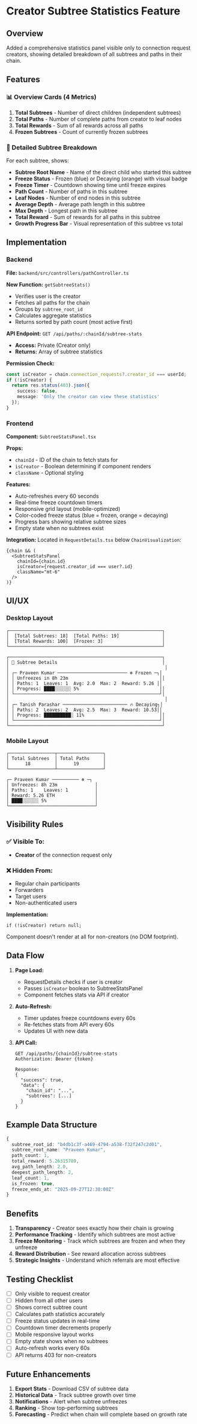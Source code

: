 # Creator Subtree Statistics Feature

## Overview

Added a comprehensive statistics panel visible only to connection request creators, showing detailed breakdown of all subtrees and paths in their chain.

## Features

### 📊 Overview Cards (4 Metrics)
1. **Total Subtrees** - Number of direct children (independent subtrees)
2. **Total Paths** - Number of complete paths from creator to leaf nodes
3. **Total Rewards** - Sum of all rewards across all paths
4. **Frozen Subtrees** - Count of currently frozen subtrees

### 🌳 Detailed Subtree Breakdown

For each subtree, shows:
- **Subtree Root Name** - Name of the direct child who started this subtree
- **Freeze Status** - Frozen (blue) or Decaying (orange) with visual badge
- **Freeze Timer** - Countdown showing time until freeze expires
- **Path Count** - Number of paths in this subtree
- **Leaf Nodes** - Number of end nodes in this subtree
- **Average Depth** - Average path length in this subtree
- **Max Depth** - Longest path in this subtree
- **Total Reward** - Sum of rewards for all paths in this subtree
- **Growth Progress Bar** - Visual representation of this subtree vs total

## Implementation

### Backend

**File:** `backend/src/controllers/pathController.ts`

**New Function:** `getSubtreeStats()`
- Verifies user is the creator
- Fetches all paths for the chain
- Groups by `subtree_root_id`
- Calculates aggregate statistics
- Returns sorted by path count (most active first)

**API Endpoint:** `GET /api/paths/:chainId/subtree-stats`
- **Access:** Private (Creator only)
- **Returns:** Array of subtree statistics

**Permission Check:**
```typescript
const isCreator = chain.connection_requests?.creator_id === userId;
if (!isCreator) {
  return res.status(403).json({
    success: false,
    message: 'Only the creator can view these statistics'
  });
}
```

### Frontend

**Component:** `SubtreeStatsPanel.tsx`

**Props:**
- `chainId` - ID of the chain to fetch stats for
- `isCreator` - Boolean determining if component renders
- `className` - Optional styling

**Features:**
- Auto-refreshes every 60 seconds
- Real-time freeze countdown timers
- Responsive grid layout (mobile-optimized)
- Color-coded freeze status (blue = frozen, orange = decaying)
- Progress bars showing relative subtree sizes
- Empty state when no subtrees exist

**Integration:**
Located in `RequestDetails.tsx` below `ChainVisualization`:
```tsx
{chain && (
  <SubtreeStatsPanel
    chainId={chain.id}
    isCreator={request.creator_id === user?.id}
    className="mt-6"
  />
)}
```

## UI/UX

### Desktop Layout
```
┌─────────────────────────────────────────────────────────┐
│  [Total Subtrees: 18]  [Total Paths: 19]                │
│  [Total Rewards: 100]  [Frozen: 3]                      │
└─────────────────────────────────────────────────────────┘

┌─────────────────────────────────────────────────────────┐
│ 🌳 Subtree Details                                       │
│                                                          │
│ ┌─ Praveen Kumar ────────────────────────── ❄️ Frozen ─┐│
│ │ Unfreezes in 8h 23m                                  ││
│ │ Paths: 1  Leaves: 1  Avg: 2.0  Max: 2  Reward: 5.26 ││
│ │ Progress: ████░░░░░░ 5%                              ││
│ └──────────────────────────────────────────────────────┘│
│                                                          │
│ ┌─ Tanish Parashar ──────────────────────── 🔥 Decaying┐│
│ │ Paths: 2  Leaves: 2  Avg: 2.5  Max: 3  Reward: 10.53││
│ │ Progress: ██████████░ 11%                            ││
│ └──────────────────────────────────────────────────────┘│
└─────────────────────────────────────────────────────────┘
```

### Mobile Layout
```
┌─────────────────┬─────────────────┐
│ Total Subtrees  │ Total Paths     │
│      18         │      19         │
└─────────────────┴─────────────────┘

┌─ Praveen Kumar ────────── ❄️ ─┐
│ Unfreezes: 8h 23m              │
│ Paths: 1    Leaves: 1          │
│ Reward: 5.26 ETH               │
│ ████░░░░░░ 5%                  │
└────────────────────────────────┘
```

## Visibility Rules

### ✅ Visible To:
- **Creator** of the connection request only

### ❌ Hidden From:
- Regular chain participants
- Forwarders
- Target users
- Non-authenticated users

**Implementation:**
```tsx
if (!isCreator) return null;
```

Component doesn't render at all for non-creators (no DOM footprint).

## Data Flow

1. **Page Load:**
   - RequestDetails checks if user is creator
   - Passes `isCreator` boolean to SubtreeStatsPanel
   - Component fetches stats via API if creator

2. **Auto-Refresh:**
   - Timer updates freeze countdowns every 60s
   - Re-fetches stats from API every 60s
   - Updates UI with new data

3. **API Call:**
   ```
   GET /api/paths/{chainId}/subtree-stats
   Authorization: Bearer {token}

   Response:
   {
     "success": true,
     "data": {
       "chain_id": "...",
       "subtrees": [...]
     }
   }
   ```

## Example Data Structure

```typescript
{
  subtree_root_id: "b4db1c3f-a469-4794-a538-f32f247c2d01",
  subtree_root_name: "Praveen Kumar",
  path_count: 1,
  total_reward: 5.26315789,
  avg_path_length: 2.0,
  deepest_path_length: 2,
  leaf_count: 1,
  is_frozen: true,
  freeze_ends_at: "2025-09-27T12:30:00Z"
}
```

## Benefits

1. **Transparency** - Creator sees exactly how their chain is growing
2. **Performance Tracking** - Identify which subtrees are most active
3. **Freeze Monitoring** - Track which subtrees are frozen and when they unfreeze
4. **Reward Distribution** - See reward allocation across subtrees
5. **Strategic Insights** - Understand which referrals are most effective

## Testing Checklist

- [ ] Only visible to request creator
- [ ] Hidden from all other users
- [ ] Shows correct subtree count
- [ ] Calculates path statistics accurately
- [ ] Freeze status updates in real-time
- [ ] Countdown timer decrements properly
- [ ] Mobile responsive layout works
- [ ] Empty state shows when no subtrees
- [ ] Auto-refresh works every 60s
- [ ] API returns 403 for non-creators

## Future Enhancements

1. **Export Stats** - Download CSV of subtree data
2. **Historical Data** - Track subtree growth over time
3. **Notifications** - Alert when subtree unfreezes
4. **Ranking** - Show top-performing subtrees
5. **Forecasting** - Predict when chain will complete based on growth rate